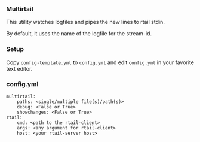 ### Multirtail
This utility watches logfiles and pipes the new lines to rtail stdin.

By default, it uses the name of the logfile for the stream-id.

### Setup
Copy `config-template.yml` to `config.yml` and edit `config.yml` in your favorite text editor.

### config.yml

```
multirtail:
    paths: <single/multiple file(s)/path(s)>
    debug: <False or True>
    showchanges: <False or True>
rtail:
    cmd: <path to the rtail-client>
    args: <any argument for rtail-client>
    host: <your rtail-server host>
```
